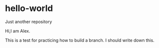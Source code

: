 # hello-world
Just another repository

Hi,I am Alex.

This is a test for practicing how to build a branch.
I should write down this.
